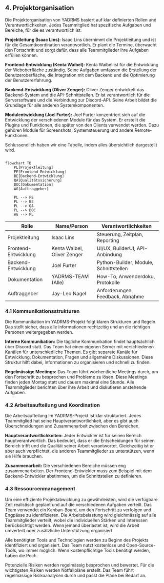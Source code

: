 ## 4. Projektorganisation

Die Projektorganisation von YADRMS basiert auf klar definierten Rollen und Verantwortlichkeiten. Jedes Teammitglied hat spezifische Aufgaben und Bereiche, für die es verantwortlich ist.

**Projektleitung (Isaac Lins):**
Isaac Lins übernimmt die Projektleitung und ist für die Gesamtkoordination verantwortlich. Er plant die Termine, überwacht den Fortschritt und sorgt dafür, dass alle Teammitglieder ihre Aufgaben erfüllen können.

**Frontend-Entwicklung (Kenta Waibel):**
Kenta Waibel ist für die Entwicklung der Weboberfläche zuständig. Seine Aufgaben umfassen die Erstellung der Benutzeroberfläche, die Integration mit dem Backend und die Optimierung der Benutzererfahrung.

**Backend-Entwicklung (Oliver Zenger):**
Oliver Zenger entwickelt das Backend-System und die API-Schnittstellen. Er ist verantwortlich für die Serversoftware und die Verbindung zur Discord-API. Seine Arbeit bildet die Grundlage für alle anderen Systemkomponenten.

**Modulentwicklung (Joel Furter):**
Joel Furter konzentriert sich auf die Entwicklung der verschiedenen Module für das System. Er erstellt die Plugins und Funktionen, die später von den Clients verwendet werden. Dazu gehören Module für Screenshots, Systemsteuerung und andere Remote-Funktionen.

Schlussendlich haben wir eine Tabelle, indem alles übersichtlich dargestellt wird.

```mermaid

flowchart TD
    PL[Projektleitung]
    FE[Frontend-Entwicklung]
    BE[Backend-Entwicklung]
    QA[Qualitätssicherung]
    DOC[Dokumentation]
    AG[Auftraggeber]

    PL --> FE
    PL --> BE
    PL --> QA
    PL --> DOC
    AG --> PL

```

| Rolle                | Name/Person                 | Verantwortlichkeiten                   |
| -------------------- | --------------------------- | -------------------------------------- |
| Projektleitung       | Isaac Lins                  | Steuerung, Zeitplan, Reporting         |
| Frontend-Entwicklung | Kenta Waibel, Oliver Zenger | UI/UX, BuilderUI, API-Anbindung        |
| Backend-Entwicklung  | Joel Furter                 | Python-Builder, Module, Schnittstellen |
| Dokumentation        | YADRMS-TEAM (Alle)          | How-To, Anwenderdoku, Protokolle       |
| Auftraggeber         | Jay-Leo Nagel               | Anforderungen, Feedback, Abnahme       |

### 4.1 Kommunikationsstrukturen

Die Kommunikation im YADRMS-Projekt folgt klaren Strukturen und Regeln. Das stellt sicher, dass alle Informationen rechtzeitig und an die richtigen Personen weitergegeben werden.

**Interne Kommunikation:**
Die tägliche Kommunikation findet hauptsächlich über Discord statt. Das Team hat einen eigenen Server mit verschiedenen Kanälen für unterschiedliche Themen. Es gibt separate Kanäle für Entwicklung, Dokumentation, Fragen und allgemeine Diskussionen. Diese Struktur hilft dabei, Informationen zu organisieren und schnell zu finden.

**Regelmässige Meetings:**
Das Team führt wöchentliche Meetings durch, um den Fortschritt zu besprechen und Probleme zu lösen. Diese Meetings finden jeden Montag statt und dauern maximal eine Stunde. Alle Teammitglieder berichten über ihre Arbeit und diskutieren anstehende Aufgaben.

### 4.2 Arbeitsaufteilung und Koordination

Die Arbeitsaufteilung im YADRMS-Projekt ist klar strukturiert. Jedes Teammitglied hat seine Hauptverantwortlichkeit, aber es gibt auch Überschneidungen und Zusammenarbeit zwischen den Bereichen.

**Hauptverantwortlichkeiten:**
Jeder Entwickler ist für seinen Bereich hauptverantwortlich. Das bedeutet, dass er die Entscheidungen für seinen Bereich trifft und die Qualität seiner Arbeit verantwortet. Gleichzeitig ist er aber auch verpflichtet, die anderen Teammitglieder zu unterstützen, wenn sie Hilfe brauchen.

**Zusammenarbeit:**
Die verschiedenen Bereiche müssen eng zusammenarbeiten. Der Frontend-Entwickler muss zum Beispiel mit dem Backend-Entwickler abstimmen, um die Schnittstellen zu definieren.

### 4.3 Ressourcenmanagement

Um eine effiziente Projektabwicklung zu gewährleisten, wird die verfügbare Zeit realistisch geplant und auf die verschiedenen Aufgaben verteilt. Das Team verwendet ein Kanban-Board, um den Fortschritt zu verfolgen und Engpässe zu identifizieren. Die Arbeitsbelastung wird gleichmässig auf alle Teammitglieder verteilt, wobei die individuellen Stärken und Interessen berücksichtigt werden. Wenn jemand überlastet ist, wird die Arbeit umverteilt oder zusätzliche Unterstützung organisiert.

Alle benötigten Tools und Technologien werden zu Beginn des Projekts identifiziert und organisiert. Das Team nutzt kostenlose und Open-Source-Tools, wo immer möglich. Wenn kostenpflichtige Tools benötigt werden, haben die Pech.

Potenzielle Risiken werden regelmässig besprochen und bewertet. Für die wichtigsten Risiken werden Notfallpläne erstellt. Das Team führt regelmässige Risikoanalysen durch und passt die Pläne bei Bedarf an.
